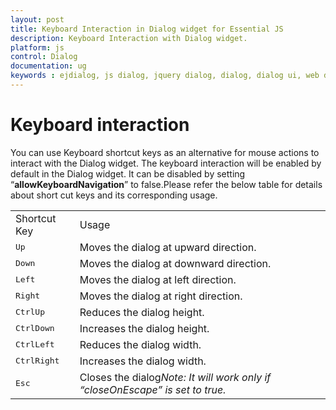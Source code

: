 ```yaml
---
layout: post
title: Keyboard Interaction in Dialog widget for Essential JS
description: Keyboard Interaction with Dialog widget.
platform: js
control: Dialog
documentation: ug
keywords : ejdialog, js dialog, jquery dialog, dialog, dialog ui, web dialog, ej dialog, essential javascript dialog, dialog widget, 
---
```


# Keyboard interaction

You can use Keyboard shortcut keys as an alternative for mouse actions to interact with the Dialog widget. The keyboard interaction will be enabled by default in the Dialog widget. It can be disabled by setting “__allowKeyboardNavigation__” to false.Please refer the below table for details about short cut keys and its corresponding usage.

 <table>
<tr>
<td>
Shortcut Key</td><td>
Usage</td></tr>
<tr>
<td>
<kbd>Up</kbd></td><td>
Moves the dialog at upward direction.</td></tr>
<tr>
<td>
<kbd>Down</kbd></td><td>
Moves the dialog at downward direction.</td></tr>
<tr>
<td>
<kbd>Left</kbd></td><td>
Moves the dialog at left direction.</td></tr>
<tr>
<td>
<kbd>Right</kbd></td><td>
Moves the dialog at right direction.</td></tr>
<tr>
<td>
<kbd>Ctrl</kbd><kbd>Up</kbd></td><td>
Reduces the dialog height.</td></tr>
<tr>
<td>
<kbd>Ctrl</kbd><kbd>Down</kbd></td><td>
Increases the dialog height.</td></tr>
<tr>
<td>
<kbd>Ctrl</kbd><kbd>Left</kbd></td><td>
Reduces the dialog width.</td></tr>
<tr>
<td>
<kbd>Ctrl</kbd><kbd>Right</kbd></td><td>
Increases the dialog width.</td></tr>
<tr>
<td>
<kbd>Esc</kbd></td><td>
Closes the dialog<i>Note:</i><i> It will work only if “closeOnEscape” is set to true</i><i>. </i></td></tr>
</table>



